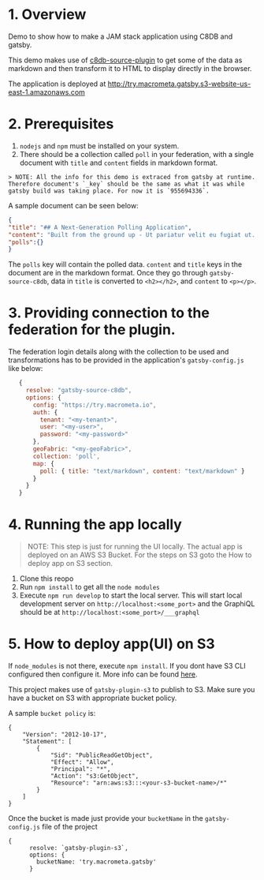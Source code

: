 # 1. Overview

Demo to show how to make a JAM stack application using C8DB and gatsby.

This demo makes use of [c8db-source-plugin](https://www.npmjs.com/package/gatsby-source-c8db) to get some of the data as markdown and then transform it to HTML to display directly in the browser.

The application is deployed at http://try.macrometa.gatsby.s3-website-us-east-1.amazonaws.com

# 2. Prerequisites
  1. `nodejs` and `npm` must be installed on your system.
  2. There should be a collection called `poll` in your federation, with a single document with `title` and `content` fields in markdown format.

    > NOTE: All the info for this demo is extraced from gatsby at runtime. Therefore document's `_key` should be the same as what it was while gatsby build was taking place. For now it is `955694336`.


  A sample document can be seen below:

  ```json
{
  "title": "## A Next-Generation Polling Application",
  "content": "Built from the ground up - Ut pariatur velit eu fugiat ut. Veniam commodo non esse proident ut anim irure voluptate commodo aliqua tempor Lorem excepteur cupidatat. Nulla commodo ex laboris eu sit nisi exercitation dolore labore qui elit non Lorem minim. Voluptate pariatur anim esse irure ipsum ut pariatur. Mollit occaecat velit occaecat sint pariatur tempor. Consectetur culpa tempor dolore amet officia dolore nulla nisi sunt ea.",
  "polls":{}
}

  ```
  The `polls` key will contain the polled data. `content` and `title` keys in the document are in the markdown format. Once they go through `gatsby-source-c8db`, data in `title` is converted to `<h2></h2>`, and `content` to `<p></p>`.

# 3. Providing connection to the federation for the plugin.
 The federation login details along with the collection to be used and transformations has to be provided in the application's `gatsby-config.js` like below:
 
 ```js
    {
      resolve: "gatsby-source-c8db",
      options: {
        config: "https://try.macrometa.io",
        auth: {
          tenant: "<my-tenant>",
          user: "<my-user>",
          password: "<my-password>"
        },
        geoFabric: "<my-geoFabric>",
        collection: 'poll',
        map: {
          poll: { title: "text/markdown", content: "text/markdown" }
        }
      }
    }

 ```

# 4. Running the app locally

>NOTE: This step is just for running the UI locally. The actual app is deployed on an AWS S3 Bucket. For the steps on S3 goto the How to deploy app on S3 section.

1. Clone this reopo
2. Run `npm install` to get all the `node modules`
3. Execute `npm run develop` to start the local server. This will start  local development server on `http://localhost:<some_port>` and the GraphiQL should be at `http://localhost:<some_port>/___graphql`

# 5. How to deploy app(UI) on S3

If `node_modules` is not there, execute `npm install`.
If you dont have S3 CLI configured then configure it. More info can be found [here](https://www.gatsbyjs.org/docs/deploying-to-s3-cloudfront/#getting-started---aws-cli).

This project makes use of `gatsby-plugin-s3` to publish to S3.
Make sure you have a bucket on S3 with appropriate bucket policy.

A sample `bucket policy` is:
```
{
    "Version": "2012-10-17",
    "Statement": [
        {
            "Sid": "PublicReadGetObject",
            "Effect": "Allow",
            "Principal": "*",
            "Action": "s3:GetObject",
            "Resource": "arn:aws:s3:::<your-s3-bucket-name>/*"
        }
    ]
}
```
Once the bucket is made just provide your `bucketName` in the `gatsby-config.js` file of the project
```
{
      resolve: `gatsby-plugin-s3`,
      options: {
        bucketName: 'try.macrometa.gatsby'
      }
```